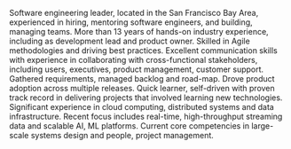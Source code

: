 Software engineering leader, located in the San Francisco Bay Area, experienced in hiring, mentoring software engineers, and building, managing teams. More than 13 years of hands-on industry experience, including as development lead and product owner. Skilled in Agile methodologies and driving best practices. Excellent communication skills with experience in collaborating with cross-functional stakeholders, including users, executives, product management, customer support. Gathered requirements, managed backlog and road-map. Drove product adoption across multiple releases. Quick learner, self-driven with proven track record in delivering projects that involved learning new technologies. Significant experience in cloud computing, distributed systems and data infrastructure. Recent focus includes real-time, high-throughput streaming data and scalable AI, ML platforms. Current core competencies in large-scale systems design and people, project management.
